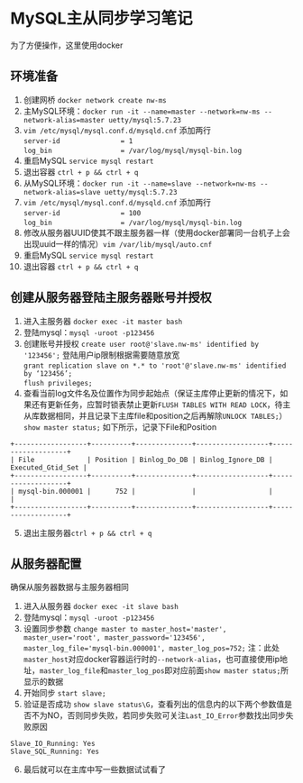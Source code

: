 # MySQL主从同步学习笔记
为了方便操作，这里使用docker

## 环境准备
1. 创建网桥 `docker network create nw-ms`  
2. 主MySQL环境：`docker run -it --name=master --network=nw-ms --network-alias=master uetty/mysql:5.7.23`  
3. `vim /etc/mysql/mysql.conf.d/mysqld.cnf`  添加两行  
    `server-id               = 1`  
    `log_bin                 = /var/log/mysql/mysql-bin.log`  
4. 重启MySQL `service mysql restart` 
5. 退出容器    `ctrl + p && ctrl + q`  
6. 从MySQL环境：`docker run -it --name=slave --network=nw-ms --network-alias=slave uetty/mysql:5.7.23`  
7. `vim /etc/mysql/mysql.conf.d/mysqld.cnf`  添加两行  
   ` server-id               = 100 `  
   ` log_bin                 = /var/log/mysql/mysql-bin.log `  
8. 修改从服务器UUID使其不跟主服务器一样（使用docker部署同一台机子上会出现uuid一样的情况）`vim /var/lib/mysql/auto.cnf`  
9. 重启MySQL `service mysql restart` 
10. 退出容器 `ctrl + p && ctrl + q`  

## 创建从服务器登陆主服务器账号并授权
1. 进入主服务器 `docker exec -it master bash`  
2. 登陆mysql：`mysql -uroot -p123456`  
3. 创建账号并授权
    `create user root@'slave.nw-ms' identified by '123456';`  登陆用户ip限制根据需要随意放宽  
    `grant replication slave on *.* to 'root'@'slave.nw-ms' identified by ‘123456’;`  
    `flush privileges;`
4. 查看当前log文件名及位置作为同步起始点（保证主库停止更新的情况下，如果还有更新任务，应暂时锁表禁止更新`FLUSH TABLES WITH READ LOCK`，待主从库数据相同，并且记录下主库file和position之后再解除`UNLOCK TABLES;`）
    `show master status;` 如下所示，记录下File和Position
```
+------------------+----------+--------------+------------------+-------------------+
| File             | Position | Binlog_Do_DB | Binlog_Ignore_DB | Executed_Gtid_Set |
+------------------+----------+--------------+------------------+-------------------+
| mysql-bin.000001 |      752 |              |                  |                   |
+------------------+----------+--------------+------------------+-------------------+
```
5. 退出主服务器`ctrl + p && ctrl + q`  

## 从服务器配置
确保从服务器数据与主服务器相同
1. 进入从服务器 `docker exec -it slave bash`  
2. 登陆mysql：`mysql -uroot -p123456`  
3. 设置同步参数 `change master to master_host='master', master_user='root', master_password='123456', master_log_file='mysql-bin.000001', master_log_pos=752;`   注：此处`master_host`对应docker容器运行时的`--network-alias`，也可直接使用ip地址，`master_log_file`和`master_log_pos`即对应前面`show master status;`所显示的数据  
4. 开始同步 `start slave;`  
5. 验证是否成功 `show slave status\G`，查看列出的信息内的以下两个参数值是否不为NO，否则同步失败，若同步失败可关注`Last_IO_Error`参数找出同步失败原因
```
Slave_IO_Running: Yes  
Slave_SQL_Running: Yes  
```
6. 最后就可以在主库中写一些数据试试看了
